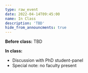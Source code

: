 ```yaml
---
type: raw_event
date: 2022-04-14T09:45:00
name: In Class
description: 'TBD'
hide_from_announcments: true
---
```


**Before class:** TBD

**In class:** 
* Discussion with PhD student-panel
* Special note: no faculty present

